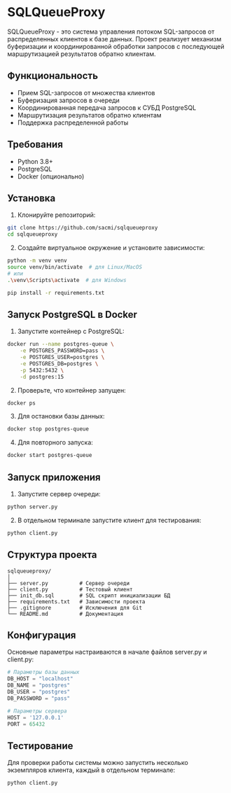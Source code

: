 # SQLQueueProxy

SQLQueueProxy - это система управления потоком SQL-запросов от распределенных клиентов к базе данных. Проект реализует механизм буферизации и координированной обработки запросов с последующей маршрутизацией результатов обратно клиентам.

## Функциональность

- Прием SQL-запросов от множества клиентов
- Буферизация запросов в очереди
- Координированная передача запросов к СУБД PostgreSQL
- Маршрутизация результатов обратно клиентам
- Поддержка распределенной работы

## Требования

- Python 3.8+
- PostgreSQL
- Docker (опционально)

## Установка

1. Клонируйте репозиторий:
```bash
git clone https://github.com/sacmi/sqlqueueproxy
cd sqlqueueproxy
```

2. Создайте виртуальное окружение и установите зависимости:
```bash
python -m venv venv
source venv/bin/activate  # для Linux/MacOS
# или
.\venv\Scripts\activate  # для Windows

pip install -r requirements.txt
```

## Запуск PostgreSQL в Docker

1. Запустите контейнер с PostgreSQL:
```bash
docker run --name postgres-queue \
    -e POSTGRES_PASSWORD=pass \
    -e POSTGRES_USER=postgres \
    -e POSTGRES_DB=postgres \
    -p 5432:5432 \
    -d postgres:15
```

2. Проверьте, что контейнер запущен:
```bash
docker ps
```

3. Для остановки базы данных:
```bash
docker stop postgres-queue
```

4. Для повторного запуска:
```bash
docker start postgres-queue
```

## Запуск приложения

1. Запустите сервер очереди:
```bash
python server.py
```

2. В отдельном терминале запустите клиент для тестирования:
```bash
python client.py
```

## Структура проекта

```
sqlqueueproxy/
│
├── server.py          # Сервер очереди
├── client.py          # Тестовый клиент
├── init_db.sql        # SQL скрипт инициализации БД
├── requirements.txt   # Зависимости проекта
├── .gitignore         # Исключения для Git
└── README.md          # Документация
```

## Конфигурация

Основные параметры настраиваются в начале файлов server.py и client.py:

```python
# Параметры базы данных
DB_HOST = "localhost"
DB_NAME = "postgres"
DB_USER = "postgres"
DB_PASSWORD = "pass"

# Параметры сервера
HOST = '127.0.0.1'
PORT = 65432
```

## Тестирование

Для проверки работы системы можно запустить несколько экземпляров клиента, каждый в отдельном терминале:

```bash
python client.py
```
